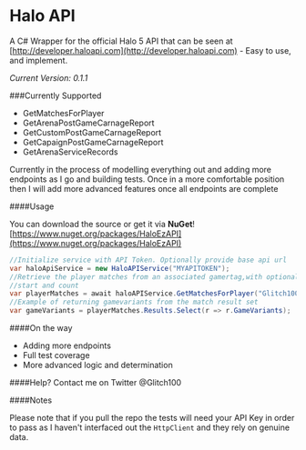 # Halo API

A C# Wrapper for the official Halo 5 API that can be seen at [http://developer.haloapi.com](http://developer.haloapi.com) - Easy to use, and implement. 

*Current Version: 0.1.1*

###Currently Supported
- GetMatchesForPlayer
- GetArenaPostGameCarnageReport
- GetCustomPostGameCarnageReport
- GetCapaignPostGameCarnageReport
- GetArenaServiceRecords


Currently in the process of modelling everything out and adding more endpoints as I go and building tests. Once in a more comfortable position then I will add more advanced features once all endpoints are complete

####Usage

You can download the source or get it via **NuGet**!
[https://www.nuget.org/packages/HaloEzAPI](https://www.nuget.org/packages/HaloEzAPI)

```C#
//Initialize service with API Token. Optionally provide base api url
var haloApiService = new HaloAPIService("MYAPITOKEN");
//Retrieve the player matches from an associated gamertag,with optional gamemode, 
//start and count
var playerMatches = await haloAPIService.GetMatchesForPlayer("Glitch100", GameMode.Arena);
//Example of returning gamevariants from the match result set 
var gameVariants = playerMatches.Results.Select(r => r.GameVariants);
```

####On the way
- Adding more endpoints
- Full test coverage
- More advanced logic and determination

####Help? 
Contact me on Twitter @Glitch100

####Notes

Please note that if you pull the repo the tests will need your API Key in order to pass as I haven't interfaced out the `HttpClient` and they rely on genuine data.

